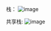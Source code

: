 栈：
![image](https://github.com/FudoJun/Data-Structure/assets/54784415/3e5aab03-695b-4c23-b3f6-3262059c1030)






共享栈:
![image](https://github.com/FudoJun/Data-Structure/assets/54784415/8561d3b5-7129-4cf3-9a10-566c503f8a29)
